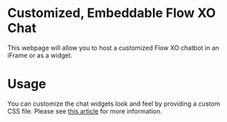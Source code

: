 Customized, Embeddable Flow XO Chat
=================

This webpage will allow you to host a customized Flow XO chatbot in an iFrame or as a widget.

# Usage
You can customize the chat widgets look and feel by providing a custom CSS file. Please see <a href="https://support.flowxo.com/article/276-customizing-the-web-messenger-through-css" target="_new">this article</a> for more information.